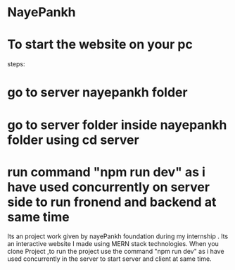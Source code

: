 # NayePankh
# To start the website on your pc
steps:
# go to server nayepankh folder
# go to server folder inside nayepankh folder using cd server
# run command "npm run dev" as i have used concurrently on server side to run fronend and backend at same time

Its an project work given by nayePankh foundation during my internship . Its an interactive website I made using MERN stack technologies.
When you clone Project ,to run the project use the command "npm run dev" as i have used concurrently in the server to start server and client at same time.
